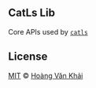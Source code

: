 ## CatLs Lib

Core APIs used by [`catls`](https://npmjs.com/package/catls)

## License

[MIT](https://git.io/fxKXN) © [Hoàng Văn Khải](https://github.com/KSXGitHub)
